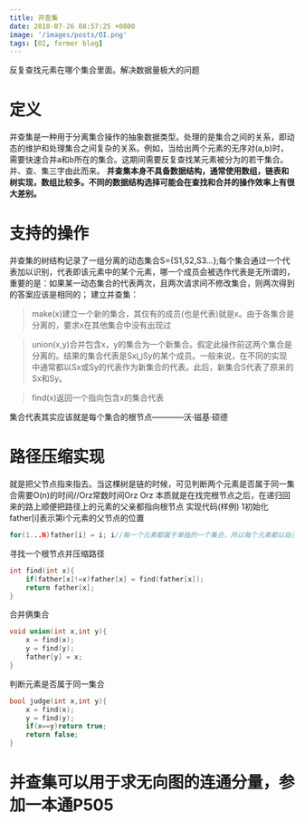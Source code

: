 ```yaml
---
title: 并查集
date: 2018-07-26 08:57:25 +0800
image: '/images/posts/OI.png'
tags: [OI, former blog]
---
```


反复查找元素在哪个集合里面。解决数据量极大的问题
# 定义
并查集是一种用于分离集合操作的抽象数据类型。处理的是集合之间的关系，即动态的维护和处理集合之间复杂的关系。例如，当给出两个元素的无序对(a,b)时，需要快速合并a和b所在的集合。这期间需要反复查找某元素被分为的若干集合。并、查、集三字由此而来。
**并查集本身不具备数据结构，通常使用数组，链表和树实现，数组比较多。不同的数据结构选择可能会在查找和合并的操作效率上有很大差别。**
# 支持的操作
并查集的树结构记录了一组分离的动态集合S={S1,S2,S3...};每个集合通过一个代表加以识别，代表即该元素中的某个元素，哪一个成员会被选作代表是无所谓的，重要的是：如果某一动态集合的代表两次，且两次请求间不修改集合，则两次得到的答案应该是相同的；
建立并查集：
>make(x)建立一个新的集合，其仅有的成员(也是代表)就是x。由于各集合是分离的，要求x在其他集合中没有出现过

>union(x,y)合并包含x，y的集合为一个新集合。假定此操作前这两个集合是分离的。结果的集合代表是Sx$\bigcup$Sy的某个成员。一般来说，在不同的实现中通常都以Sx或Sy的代表作为新集合的代表。此后，新集合S代表了原来的Sx和Sy。

>find(x)返回一个指向包含x的集合代表

集合代表其实应该就是每个集合的根节点————沃·镃基·硕德

# 路径压缩实现
就是把父节点指来指去。当这棵树是链的时候，可见判断两个元素是否属于同一集合需要O(n)的时间//Orz常数时间Orz Orz
本质就是在找完根节点之后，在递归回来的路上顺便把路径上的元素的父亲都指向根节点
实现代码(样例)
1初始化
father[i]表示第i个元素的父节点的位置
```cpp
for(1...N)father[i] = i; i//每一个元素都属于单独的一个集合，所以每个元素都以自己作为根节点
```
寻找一个根节点并压缩路径
```cpp
int find(int x){
    if(father[x]!=x)father[x] = find(father[x]);
    return father[x];
}
```
合并俩集合
```cpp
void union(int x,int y){
    x = find(x);
    y = find(y);
    father[y] = x;
}
```

判断元素是否属于同一集合

```cpp
bool judge(int x,int y){
    x = find(x);
    y = find(y);
    if(x==y)return true;
    return false;
}
```
#  并查集可以用于求无向图的连通分量，参加一本通P505

